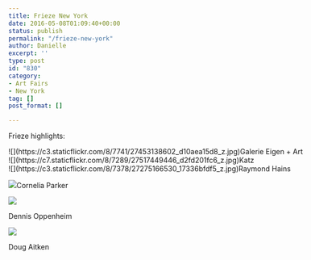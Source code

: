 ```yaml
---
title: Frieze New York
date: 2016-05-08T01:09:40+00:00
status: publish
permalink: "/frieze-new-york"
author: Danielle
excerpt: ''
type: post
id: "830"
category:
- Art Fairs
- New York
tag: []
post_format: []

---
```

Frieze highlights:

<div class="wp-caption alignnone" style="width: 604px">![](https://c3.staticflickr.com/8/7741/27453138602_d10aea15d8_z.jpg)Galerie Eigen + Art

</div><div class="wp-caption alignnone" style="width: 496px">![](https://c7.staticflickr.com/8/7289/27517449446_d2fd201fc6_z.jpg)Katz

</div><div class="wp-caption alignnone" style="width: 650px">![](https://c3.staticflickr.com/8/7378/27275166530_17336bfdf5_z.jpg)Raymond Hains

  
![](https://c8.staticflickr.com/8/7716/27479812231_7f905c5096_z.jpg)Cornelia Parker

  
![](https://live.staticflickr.com/7502/27453138572_1789b707e1_b.jpg)

Dennis Oppenheim

![](https://live.staticflickr.com/7648/27453138502_96fecbd575_b.jpg)

Doug Aitken